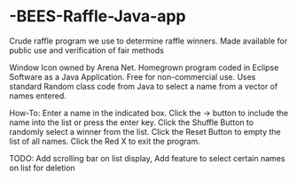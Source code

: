 # -BEES-Raffle-Java-app
Crude raffle program we use to determine raffle winners. Made available for public use and verification of fair methods

Window Icon owned by Arena Net. Homegrown program coded in Eclipse Software as a Java Application. Free for non-commercial use.
Uses standard Random class code from Java to select a name from a vector of names entered.

How-To:
Enter a name in the indicated box.
Click the -> button to include the name into the list or press the enter key.
Click the Shuffle Button to randomly select a winner from the list.
Click the Reset Button to empty the list of all names.
Click the Red X to exit the program.

TODO:
Add scrolling bar on list display, 
Add feature to select certain names on list for deletion
